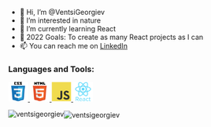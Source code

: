 - 👋 Hi, I’m @VentsiGeorgiev
- 👀 I’m interested in nature
- 🌱 I’m currently learning React
- :dart: 2022 Goals: To create as many React projects as I can
- 📫 You can reach me on [LinkedIn](https://www.linkedin.com/in/ventsislav-georgiev-52b638218/)

<h3 align="left">Languages and Tools:</h3>
<p align="left"> <a href="https://www.w3schools.com/css/" target="_blank" rel="noreferrer"> <img src="https://raw.githubusercontent.com/devicons/devicon/master/icons/css3/css3-original-wordmark.svg" alt="css3" width="40" height="40"/> </a> <a href="https://www.w3.org/html/" target="_blank" rel="noreferrer"> <img src="https://raw.githubusercontent.com/devicons/devicon/master/icons/html5/html5-original-wordmark.svg" alt="html5" width="40" height="40"/> </a> <a href="https://developer.mozilla.org/en-US/docs/Web/JavaScript" target="_blank" rel="noreferrer"> <img src="https://raw.githubusercontent.com/devicons/devicon/master/icons/javascript/javascript-original.svg" alt="javascript" width="40" height="40"/> </a> <a href="https://reactjs.org/" target="_blank" rel="noreferrer"> <img src="https://raw.githubusercontent.com/devicons/devicon/master/icons/react/react-original-wordmark.svg" alt="react" width="40" height="40"/> </a> </p>

<div>
<p><img align="left" src="https://github-readme-stats.vercel.app/api/top-langs?username=ventsigeorgiev&show_icons=true&locale=en&layout=compact" alt="ventsigeorgiev" /></p>
</div>

<div>
<p><img align="center" src="https://github-readme-streak-stats.herokuapp.com/?user=ventsigeorgiev&" alt="ventsigeorgiev" /></p>
<div>
<!---
VentsiGeorgiev/VentsiGeorgiev is a ✨ special ✨ repository because its `README.md` (this file) appears on your GitHub profile.
You can click the Preview link to take a look at your changes.
--->
